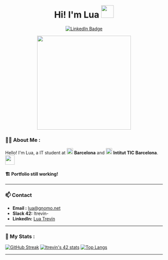 

<h1 align="center">Hi! I'm Lua <img src="https://media.giphy.com/media/hvRJCLFzcasrR4ia7z/giphy.gif" width="40"></h1>
<p align="center">
<a href="https://www.linkedin.com/in/luatrhe/"><img src="https://img.shields.io/badge/LinkedIn-blue?style=for-the-badge&logo=linkedin&logoColor=white" alt="LinkedIn Badge"></a>
</p>

<p align="center"><img src="https://i.gifer.com/7jnE.gif" width="300"/></p>

### :woman_technologist: About Me :

Hello! I'm Lua, a IT student at <img src="https://encrypted-tbn0.gstatic.com/images?q=tbn:ANd9GcRwavpr_3Ak5Nk2or0Krd65Nes4GXATttuU_zSdIZxPb131rvO45KqK9q_sBOQZbSprhkk&usqp=CAU" width=20> **Barcelona** and <img src="https://agora.xtec.cat/iticbcn/wp-content/uploads/usu2389/2023/06/Imagotipo-1.png" width=20> **Intitut TIC Barcelona**. 
<img src="https://media.giphy.com/media/WUlplcMpOCEmTGBtBW/giphy.gif" width="30">

#### 🏗 Portfolio still working!
---
###  📫 Contact
- **Email   :** lua@gnomo.net
- **Slack 42:** ltrevin-
- **LinkedIn:** [Lua Trevín](https://www.linkedin.com/feed/)
---
### 🦦 My Stats :
[![GitHub Streak](http://github-readme-streak-stats.herokuapp.com?user=dhsudev&theme=dark&background=000000)](https://git.io/streak-stats)
[![ltrevin's 42 stats](https://badge.mediaplus.ma/starryblue/ltrevin-)](https://github.com/oakoudad/badge42)
[
![Top Langs](https://github-readme-stats.vercel.app/api/top-langs/?username=dhsudev&layout=compact&theme=vision-friendly-dark)](https://github.com/anuraghazra/github-readme-stats)

---

